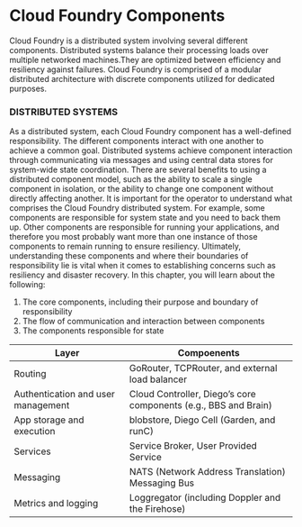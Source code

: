 # Cloud Foundry Components

Cloud Foundry is a distributed system involving several different components. Distributed systems balance their processing loads over multiple networked machines.They are optimized between efficiency and resiliency against failures. Cloud Foundry is comprised of a modular distributed architecture with discrete components utilized for dedicated purposes.

### DISTRIBUTED SYSTEMS

As a distributed system, each Cloud Foundry component has a well-defined responsibility. The different components interact with one another to achieve a common goal. Distributed systems achieve component interaction through communicating via messages and using central data stores for system-wide state coordination. There are several benefits to using a distributed component model, such as the ability to scale a single component in isolation, or the ability to change one component without directly affecting another.
It is important for the operator to understand what comprises the Cloud Foundry distributed system. For example, some components are responsible for system state and you need to back them up. Other components are responsible for running your applications, and therefore you most probably want more than one instance of those components to remain running to ensure resiliency. Ultimately, understanding these components and where their boundaries of responsibility lie is vital when it comes to establishing concerns such as resiliency and disaster recovery.
In this chapter, you will learn about the following:
1.	The core components, including their purpose and boundary of responsibility
2.	The flow of communication and interaction between components
3.	The components responsible for state


| Layer	                                     |  Compoenents                                                    |
|------------------------------------------  | --------------------------------------------------------------- |
| Routing                                    | GoRouter, TCPRouter, and external load balancer                 |
| Authentication and user management         | Cloud Controller, Diego’s core components (e.g., BBS and Brain) |
| App storage and execution                  | blobstore, Diego Cell (Garden, and runC)                        |
| Services                                   | Service Broker, User Provided Service                           |
| Messaging                                  | NATS (Network Address Translation) Messaging Bus                |
| Metrics and logging                        |  Loggregator (including Doppler and the Firehose)               |


  
